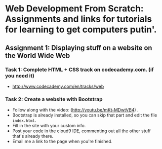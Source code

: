 # Web Development From Scratch: Assignments and links for tutorials for learning to get computers putin'.

## Assignment 1: Displaying stuff on a website on the World Wide Web

### Task 1: Complete HTML + CSS track on codecademy.com. (if you need it)

* http://www.codecademy.com/en/tracks/web

### Task 2: Create a website with Bootstrap

* Follow along with the video: (http://youtu.be/mKt-MDwtVB4) .
* Bootstrap is already installed, so you can skip that part and edit the file `index.html`.
* Fill in the site with your custom info.
* Post your code in the cloud9 IDE, commenting out all the other stuff that's already there.
* Email me a link to the page when you're finished.
